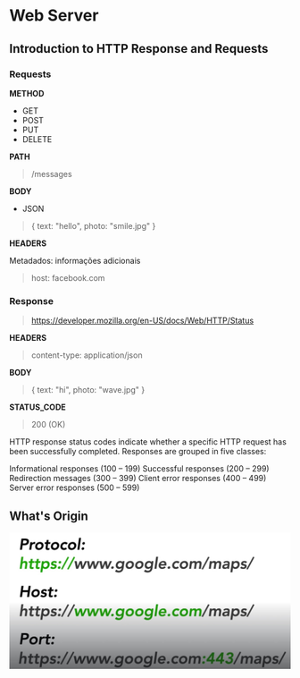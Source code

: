 # Web Server

## Introduction to HTTP Response and Requests

### Requests

**METHOD**

* GET
* POST
* PUT
* DELETE

**PATH**

> /messages

**BODY**

* JSON

> { text: "hello", photo: "smile.jpg" }

**HEADERS**

Metadados: informações adicionais

> host: facebook.com

### Response

> https://developer.mozilla.org/en-US/docs/Web/HTTP/Status

**HEADERS**

> content-type: application/json

**BODY**

> { text: "hi", photo: "wave.jpg" }

**STATUS_CODE**

> 200 (OK)

HTTP response status codes indicate whether a specific HTTP request has been successfully completed. Responses are grouped in five classes:

Informational responses (100 – 199)
Successful responses (200 – 299)
Redirection messages (300 – 399)
Client error responses (400 – 499)
Server error responses (500 – 599)

## What's Origin

![Origin URL](/images/origin-url.jpg)